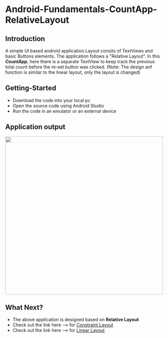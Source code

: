 # Android-Fundamentals-CountApp-RelativeLayout

## Introduction

A simple UI based android application.Layout consits of TextViews and basic Buttons elements. The application follows a "Relative Layout".
In this ***CountApp***, here there is a separate TextView to keep track the previous total count before the re-set button was clicked. (Note: The design anf function is similar to the linear layout, only the layout is changed)

## Getting-Started

  * Download the code into your local pc
  * Open the source code using Android Studio
  * Run the code in an emulator or an external device
  
## Application output

<img src="images/Hello%20Toast-LL.png" height=500>

## What Next?
 * The above application is designed based on **Relative Layout**
 * Check out the link here --> for [Constraint Layout](https://github.com/simuchand/Android-Fundamentals-CountApp-ConstraintLayout.git)
  * Check out the link here --> for [Linear Layout](https://github.com/simuchand/Android-Fundamentals-CountApp-LinearLayout.git)
